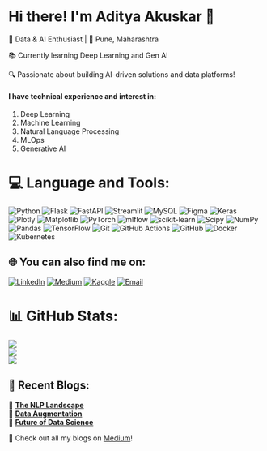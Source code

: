 <h1>Hi there! I'm Aditya Akuskar 👋 </h1>
<p> 🚀 Data & AI Enthusiast | 📍 Pune, Maharashtra <p>
<p> 📚 Currently learning Deep Learning and Gen AI <p>
<p>🔍 Passionate about building AI-driven solutions and data platforms!</p> 

#### I have technical experience and interest in:
1. Deep Learning
2. Machine Learning
3. Natural Language Processing
4. MLOps
5. Generative AI


# 💻 Language and Tools:
![Python]((https://img.shields.io/static/v1?label=&message=LinkedIn&color=0A66C2&style=flat&logo=linkedin&logoColor=white)]) ![Flask](https://img.shields.io/badge/flask-%23000.svg?style=for-the-badge&logo=flask&logoColor=white) ![FastAPI](https://img.shields.io/badge/FastAPI-005571?style=for-the-badge&logo=fastapi) ![Streamlit](https://img.shields.io/badge/Streamlit-%23FE4B4B.svg?style=for-the-badge&logo=streamlit&logoColor=white) ![MySQL](https://img.shields.io/badge/mysql-4479A1.svg?style=for-the-badge&logo=mysql&logoColor=white) ![Figma](https://img.shields.io/badge/figma-%23F24E1E.svg?style=for-the-badge&logo=figma&logoColor=white) ![Keras](https://img.shields.io/badge/Keras-%23D00000.svg?style=for-the-badge&logo=Keras&logoColor=white) ![Plotly](https://img.shields.io/badge/Plotly-%233F4F75.svg?style=for-the-badge&logo=plotly&logoColor=white) ![Matplotlib](https://img.shields.io/badge/Matplotlib-%23ffffff.svg?style=for-the-badge&logo=Matplotlib&logoColor=black) ![PyTorch](https://img.shields.io/badge/PyTorch-%23EE4C2C.svg?style=for-the-badge&logo=PyTorch&logoColor=white) ![mlflow](https://img.shields.io/badge/mlflow-%23d9ead3.svg?style=for-the-badge&logo=numpy&logoColor=blue) ![scikit-learn](https://img.shields.io/badge/scikit--learn-%23F7931E.svg?style=for-the-badge&logo=scikit-learn&logoColor=white) ![Scipy](https://img.shields.io/badge/SciPy-%230C55A5.svg?style=for-the-badge&logo=scipy&logoColor=%white) ![NumPy](https://img.shields.io/badge/numpy-%23013243.svg?style=for-the-badge&logo=numpy&logoColor=white) ![Pandas](https://img.shields.io/badge/pandas-%23150458.svg?style=for-the-badge&logo=pandas&logoColor=white) ![TensorFlow](https://img.shields.io/badge/TensorFlow-%23FF6F00.svg?style=for-the-badge&logo=TensorFlow&logoColor=white) ![Git](https://img.shields.io/badge/git-%23F05033.svg?style=for-the-badge&logo=git&logoColor=white) ![GitHub Actions](https://img.shields.io/badge/github%20actions-%232671E5.svg?style=for-the-badge&logo=githubactions&logoColor=white) ![GitHub](https://img.shields.io/badge/github-%23121011.svg?style=for-the-badge&logo=github&logoColor=white) ![Docker](https://img.shields.io/badge/docker-%230db7ed.svg?style=for-the-badge&logo=docker&logoColor=white) ![Kubernetes](https://img.shields.io/badge/kubernetes-%23326ce5.svg?style=for-the-badge&logo=kubernetes&logoColor=white)

## 🌐 You can also find me on:
[![LinkedIn](https://img.shields.io/badge/LinkedIn-0A66C2?style=for-the-badge&logo=linkedin&logoColor=white)](https://www.linkedin.com/in/aditya-a-27b43533a/) [![Medium](https://img.shields.io/badge/Medium-12100E?logo=medium&logoColor=white)](https://medium.com/@aakuskar.980) 
[![Kaggle](https://img.shields.io/badge/Kaggle-%23007FFF.svg?logo=kaggle&logoColor=white)](https://www.kaggle.com/adityaakuskar)  [![Email](https://img.shields.io/badge/Email-D14836?logo=gmail&logoColor=white)](mailto:aakuskar.980@gmail.com) 

# 📊 GitHub Stats:
![](https://github-readme-stats.vercel.app/api?username=Adity-star&theme=dark&hide_border=false&include_all_commits=true&count_private=false)<br/>
![](https://github-readme-streak-stats.herokuapp.com/?user=Adity-star&theme=dark&hide_border=false)<br/>
![](https://github-readme-stats.vercel.app/api/top-langs/?username=Adity-star&theme=dark&hide_border=false&include_all_commits=true&count_private=false&layout=compact)


## 📝 Recent Blogs:
🔹 [**The NLP Landscape**](https://medium.com/@aakuskar.980/the-nlp-landscape-a-journey-through-time-and-technology-9802c2a43200)  
🔹 [**Data Augmentation**](https://medium.com/@aakuskar.980/data-augmentation-enhancing-machine-learning-models-with-synthetic-data-6c271b4f1275)  
🔹 [**Future of Data Science**](https://medium.com/@aakuskar.980/future-of-data-science-d8defbd39bc7)  

📢 Check out all my blogs on [Medium](https://medium.com/@aakuskar.980)!


